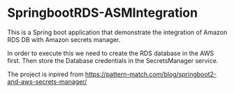 # SpringbootRDS-ASMIntegration
This is a Spring boot application that demonstrate the integration of Amazon RDS DB with Amazon secrets manager. 

In order to execute this we need to create the RDS database in the AWS first. Then store the Database credentials in the SecretsManager service.

The project is inpired from https://pattern-match.com/blog/springboot2-and-aws-secrets-manager/
